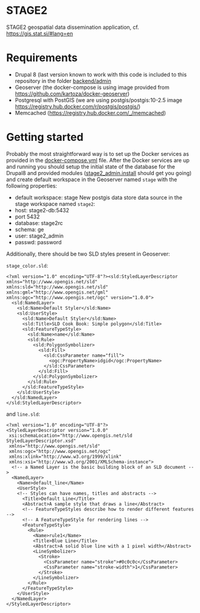# STAGE2
STAGE2 geospatial data dissemination application, cf. https://gis.stat.si/#lang=en

# Requirements
- Drupal 8 (last version known to work with this code is included to this repository in the folder [backend/admin](https://github.com/geodinst/stage2/tree/main/backend/admin)
- Geoserver (the docker-compose is using image provided from https://github.com/kartoza/docker-geoserver)
- Postgresql with PostGIS (we are using postgis/postgis:10-2.5 image https://registry.hub.docker.com/r/postgis/postgis/)
- Memcached (https://registry.hub.docker.com/_/memcached)

# Getting started

Probably the most straightforward way is to set up the Docker services as provided in the [docker-compose.yml](https://github.com/geodinst/stage2/blob/main/docker/docker-compose.yml) file. After the Docker services are up and running you should setup the initial state of the database for the Drupal8 and provided modules ([stage2_admin.install](https://github.com/geodinst/stage2/blob/main/backend/admin/modules/stage2_admin/stage2_admin.install) should get you going) and create default workspace in the Geoserver named `stage` with the following properties:

- default workspace: stage
New postgis data store data source in the stage workspace named `stage2`:
- host: stage2-db:5432
- port 5432
- database: stage2rc
- schema: ge
- user: stage2_admin
- passwd: password

Additionally, there should be two SLD styles present in Geoserver:

`stage_color.sld`:

```
<?xml version="1.0" encoding="UTF-8"?><sld:StyledLayerDescriptor xmlns="http://www.opengis.net/sld" xmlns:sld="http://www.opengis.net/sld" xmlns:gml="http://www.opengis.net/gml" xmlns:ogc="http://www.opengis.net/ogc" version="1.0.0">
  <sld:NamedLayer>
    <sld:Name>Default Styler</sld:Name>
    <sld:UserStyle>
      <sld:Name>Default Styler</sld:Name>
      <sld:Title>SLD Cook Book: Simple polygon</sld:Title>
      <sld:FeatureTypeStyle>
        <sld:Name>name</sld:Name>
        <sld:Rule>
          <sld:PolygonSymbolizer>
            <sld:Fill>
              <sld:CssParameter name="fill">
                <ogc:PropertyName>idgid</ogc:PropertyName>
              </sld:CssParameter>
            </sld:Fill>
          </sld:PolygonSymbolizer>
        </sld:Rule>
      </sld:FeatureTypeStyle>
    </sld:UserStyle>
  </sld:NamedLayer>
</sld:StyledLayerDescriptor>

```

and `line.sld`:

```
<?xml version="1.0" encoding="UTF-8"?>
<StyledLayerDescriptor version="1.0.0" 
 xsi:schemaLocation="http://www.opengis.net/sld StyledLayerDescriptor.xsd" 
 xmlns="http://www.opengis.net/sld" 
 xmlns:ogc="http://www.opengis.net/ogc" 
 xmlns:xlink="http://www.w3.org/1999/xlink" 
 xmlns:xsi="http://www.w3.org/2001/XMLSchema-instance">
  <!-- a Named Layer is the basic building block of an SLD document -->
  <NamedLayer>
    <Name>default_line</Name>
    <UserStyle>
    <!-- Styles can have names, titles and abstracts -->
      <Title>Default Line</Title>
      <Abstract>A sample style that draws a line</Abstract>
      <!-- FeatureTypeStyles describe how to render different features -->
      <!-- A FeatureTypeStyle for rendering lines -->
      <FeatureTypeStyle>
        <Rule>
          <Name>rule1</Name>
          <Title>Blue Line</Title>
          <Abstract>A solid blue line with a 1 pixel width</Abstract>
          <LineSymbolizer>
            <Stroke>
              <CssParameter name="stroke">#0c0c0c</CssParameter>
              <CssParameter name="stroke-width">1</CssParameter>
            </Stroke>
          </LineSymbolizer>
        </Rule>
      </FeatureTypeStyle>
    </UserStyle>
  </NamedLayer>
</StyledLayerDescriptor>

```


